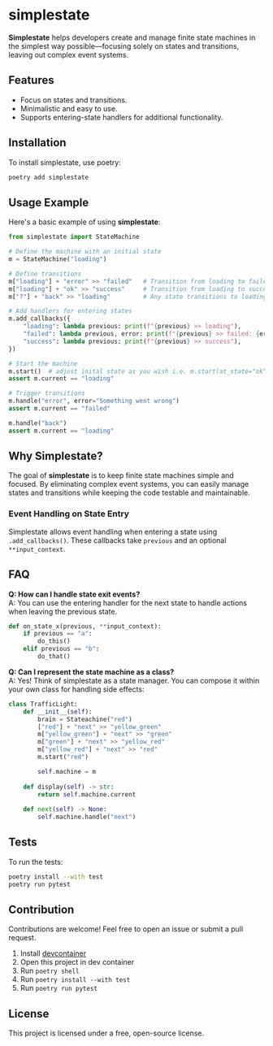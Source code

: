 # simplestate

**Simplestate** helps developers create and manage finite state machines in the simplest way possible—focusing solely on states and transitions, leaving out complex event systems.

## Features

- Focus on states and transitions.
- Minimalistic and easy to use.
- Supports entering-state handlers for additional functionality.

## Installation

To install simplestate, use poetry:

```bash
poetry add simplestate
```

## Usage Example

Here's a basic example of using **simplestate**:

```python
from simplestate import StateMachine

# Define the machine with an initial state
m = StateMachine("loading")

# Define transitions
m["loading"] + "error" >> "failed"   # Transition from loading to failed on "error"
m["loading"] + "ok" >> "success"     # Transition from loading to success on "ok"
m["?"] + "back" >> "loading"         # Any state transitions to loading on "back"

# Add handlers for entering states
m.add_callbacks({
    "loading": lambda previous: print(f"{previous} >> loading"),
    "failed": lambda previous, error: print(f"{previous} >> failed: {error}"),
    "success": lambda previous: print(f"{previous} >> success"),
})

# Start the machine
m.start()  # adjust inital state as you wish i.e. m.start(at_state="ok")
assert m.current == "loading"

# Trigger transitions
m.handle("error", error="Something went wrong")
assert m.current == "failed"

m.handle("back")
assert m.current == "loading"
```

## Why Simplestate?

The goal of **simplestate** is to keep finite state machines simple and focused. By eliminating complex event systems, you can easily manage states and transitions while keeping the code testable and maintainable. 

### Event Handling on State Entry

Simplestate allows event handling when entering a state using `.add_callbacks()`. These callbacks take `previous` and an optional `**input_context`.

## FAQ

**Q: How can I handle state exit events?**  
A: You can use the entering handler for the next state to handle actions when leaving the previous state.

```python
def on_state_x(previous, **input_context):
    if previous == "a":
        do_this()
    elif previous == "b":
        do_that()
```

**Q: Can I represent the state machine as a class?**  
A: Yes! Think of simplestate as a state manager. You can compose it within your own class for handling side effects:

```python
class TrafficLight:
    def __init__(self):
        brain = Stateachine("red")
        ["red"] + "next" >> "yellow_green"
        m["yellow_green"] + "next" >> "green"
        m["green"] + "next" >> "yellow_red"
        m["yellow_red"] + "next" >> "red"
        m.start("red")

        self.machine = m
    
    def display(self) -> str:
        return self.machine.current
    
    def next(self) -> None:
        self.machine.handle("next")
```

## Tests

To run the tests:

```bash
poetry install --with test
poetry run pytest
```

## Contribution

Contributions are welcome! Feel free to open an issue or submit a pull request.
1. Install [devcontainer](https://code.visualstudio.com/docs/devcontainers/containers)
2. Open this project in dev container
3. Run `poetry shell`
4. Run `poetry install --with test`
5. Run `poetry run pytest`

## License

This project is licensed under a free, open-source license.
